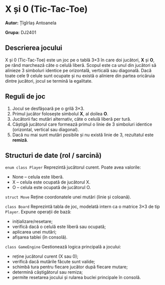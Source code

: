 # X și 0 (Tic-Tac-Toe)

**Autor:** Țîgîrlaș Antoanela

**Grupa:** DJ2401

## Descrierea jocului
X și 0 (Tic-Tac-Toe) este un joc pe o tablă 3×3 în care doi jucători, **X** și **O**, pe rând marchează câte o celulă liberă. Scopul este ca unul din jucători să alinieze 3 simboluri identice pe orizontală, verticală sau diagonală. Dacă toate cele 9 celule sunt ocupate și nu există o aliniere din partea oricăruia dintre jucători, jocul se termină la egalitate.

## Reguli de joc
1. Jocul se desfășoară pe o grilă 3×3.
2. Primul jucător folosește simbolul **X**, al doilea **O**.
3. Jucătorii fac mutări alternativ, câte o celulă liberă per tură.
4. Câștigă jucătorul care formează primul o linie de 3 simboluri identice (orizontal, vertical sau diagonal).
5. Dacă nu mai sunt mutări posibile și nu există linie de 3, rezultatul este **remiză**.

## Structuri de date (rol / sarcină)
`enum class Player`
 Reprezintă jucătorul curent. Poate avea valorile:
- None – celula este liberă.
- X – celula este ocupată de jucătorul X.
- O – celula este ocupată de jucătorul O.

`struct Move`
Reține coordonatele unei mutări (linie și coloană).

`class Board`
Reprezintă tabla de joc, modelată intern ca o matrice 3×3 de tip `Player`.
Expune operații de bază:
- inițializare/resetare;
- verifică dacă o celulă este liberă sau ocupată;
- aplicarea unei mutări;
- afișarea tablei (în consolă).

`class GameEngine`
Gestionează logica principală a jocului:
- reține jucătorul curent (X sau 0);
- verifică dacă mutările făcute sunt valide;
- schimbă tura pentru fiecare jucător după fiecare mutare;
- determină câștigătorul sau remiza;
- permite resetarea jocului și rularea buclei principale în consolă.

